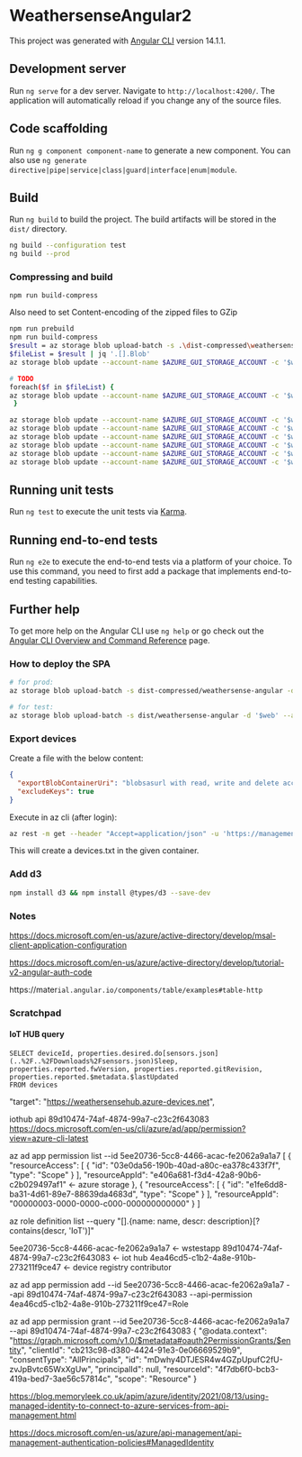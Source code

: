 # WeathersenseAngular2

This project was generated with [Angular CLI](https://github.com/angular/angular-cli) version 14.1.1.

## Development server

Run `ng serve` for a dev server. Navigate to `http://localhost:4200/`. The application will automatically reload if you change any of the source files.

## Code scaffolding

Run `ng g component component-name` to generate a new component. You can also use `ng generate directive|pipe|service|class|guard|interface|enum|module`.

## Build

Run `ng build` to build the project. The build artifacts will be stored in the `dist/` directory.

```bash
ng build --configuration test
ng build --prod
```

### Compressing and build

```
npm run build-compress
```

Also need to set Content-encoding of the zipped files to GZip

```bash
npm run prebuild
npm run build-compress
$result = az storage blob upload-batch -s .\dist-compressed\weathersense-angular\ -d '$web' --account-name weathersensegui --overwrite
$fileList = $result | jq '.[].Blob'
az storage blob update --account-name $AZURE_GUI_STORAGE_ACCOUNT -c '$web' --content-encoding GZip -n index.html

# TODO
foreach($f in $fileList) {
az storage blob update --account-name $AZURE_GUI_STORAGE_ACCOUNT -c '$web' --content-encoding GZip -n $f  
 }

az storage blob update --account-name $AZURE_GUI_STORAGE_ACCOUNT -c '$web' --content-encoding GZip -n index.html
az storage blob update --account-name $AZURE_GUI_STORAGE_ACCOUNT -c '$web' --content-encoding GZip -n main.ea10f696f309f18a.js
az storage blob update --account-name $AZURE_GUI_STORAGE_ACCOUNT -c '$web' --content-encoding GZip -n main.ff9a5dc28e23e64e.js
az storage blob update --account-name $AZURE_GUI_STORAGE_ACCOUNT -c '$web' --content-encoding GZip -n polyfills.24cbda400234e41e.js
az storage blob update --account-name $AZURE_GUI_STORAGE_ACCOUNT -c '$web' --content-encoding GZip -n runtime.f7249a53dc95b10f.js
az storage blob update --account-name $AZURE_GUI_STORAGE_ACCOUNT -c '$web' --content-encoding GZip -n styles.ee8bbc17a1a0c0ea.css
```

## Running unit tests

Run `ng test` to execute the unit tests via [Karma](https://karma-runner.github.io).

## Running end-to-end tests

Run `ng e2e` to execute the end-to-end tests via a platform of your choice. To use this command, you need to first add a package that implements end-to-end testing capabilities.

## Further help

To get more help on the Angular CLI use `ng help` or go check out the [Angular CLI Overview and Command Reference](https://angular.io/cli) page.

### How to deploy the SPA

```bash
# for prod:
az storage blob upload-batch -s dist-compressed/weathersense-angular -d '$web' --account-name $AZURE_GUI_STORAGE_ACCOUNT

# for test:
az storage blob upload-batch -s dist/weathersense-angular -d '$web' --account-name $AZURE_GUI_TEST_STORAGE_ACCOUNT
```

### Export devices

Create a file with the below content:

```json
{
  "exportBlobContainerUri": "blobsasurl with read, write and delete access",
  "excludeKeys": true
}
```

Execute in az cli (after login):  

```bash
az rest -m get --header "Accept=application/json" -u 'https://management.azure.com/subscriptions/<subs id>/resourceGroups/<resourcegroup>/providers/Microsoft.Devices/IotHubs/<iothubname>/exportDevices?api-version=2018-04-01' --body @exportreq.json
```

This will create a devices.txt in the given container.


### Add d3

```bash
npm install d3 && npm install @types/d3 --save-dev
```

### Notes


https://docs.microsoft.com/en-us/azure/active-directory/develop/msal-client-application-configuration

https://docs.microsoft.com/en-us/azure/active-directory/develop/tutorial-v2-angular-auth-code

https://mater`ial.angular.io/components/table/examples#table-http
`

### Scratchpad



#### IoT HUB query

```
SELECT deviceId, properties.desired.do[sensors.json](..%2F..%2FDownloads%2Fsensors.json)Sleep, properties.reported.fwVersion, properties.reported.gitRevision, properties.reported.$metadata.$lastUpdated
FROM devices
```


"target": "https://weathersensehub.azure-devices.net",

iothub api
89d10474-74af-4874-99a7-c23c2f643083
https://docs.microsoft.com/en-us/cli/azure/ad/app/permission?view=azure-cli-latest

az ad app permission list --id 5ee20736-5cc8-4466-acac-fe2062a9a1a7
[
{
"resourceAccess": [
{
"id": "03e0da56-190b-40ad-a80c-ea378c433f7f",
"type": "Scope"
}
],
"resourceAppId": "e406a681-f3d4-42a8-90b6-c2b029497af1" <- azure storage
},
{
"resourceAccess": [
{
"id": "e1fe6dd8-ba31-4d61-89e7-88639da4683d",
"type": "Scope"
}
],
"resourceAppId": "00000003-0000-0000-c000-000000000000"
}
]

az role definition list --query "[].{name: name, descr: description}[? contains(descr, 'IoT')]"




5ee20736-5cc8-4466-acac-fe2062a9a1a7 <- wstestapp
89d10474-74af-4874-99a7-c23c2f643083 <- iot hub
4ea46cd5-c1b2-4a8e-910b-273211f9ce47 <- device registry contributor

az ad app permission add --id 5ee20736-5cc8-4466-acac-fe2062a9a1a7 --api 89d10474-74af-4874-99a7-c23c2f643083 --api-permission 4ea46cd5-c1b2-4a8e-910b-273211f9ce47=Role

az ad app permission grant --id 5ee20736-5cc8-4466-acac-fe2062a9a1a7 --api 89d10474-74af-4874-99a7-c23c2f643083
{
"@odata.context": "https://graph.microsoft.com/v1.0/$metadata#oauth2PermissionGrants/$entity",
"clientId": "cb213c98-d380-4424-91e3-0e06669529b9",
"consentType": "AllPrincipals",
"id": "mDwhy4DTJESR4w4GZpUpufC2fU-zvJpBvtc65WxXgUw",
"principalId": null,
"resourceId": "4f7db6f0-bcb3-419a-bed7-3ae56c57814c",
"scope": "Resource"
}

https://blog.memoryleek.co.uk/apim/azure/identity/2021/08/13/using-managed-identity-to-connect-to-azure-services-from-api-management.html

https://docs.microsoft.com/en-us/azure/api-management/api-management-authentication-policies#ManagedIdentity
